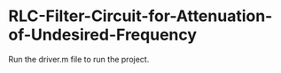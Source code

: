 # RLC-Filter-Circuit-for-Attenuation-of-Undesired-Frequency

Run the driver.m file to run the project.
